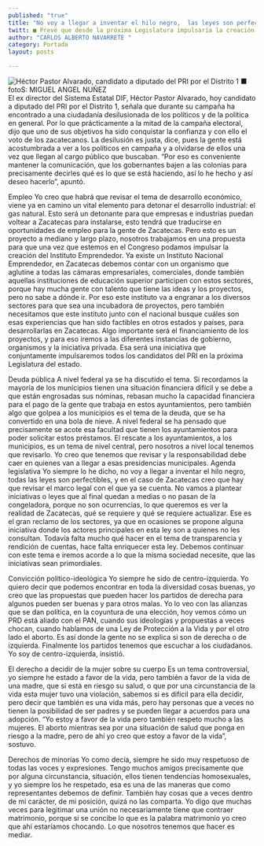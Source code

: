 ```yaml
---
published: "true"
title: "No voy a llegar a inventar el hilo negro,  las leyes son perfectibles: Pastor Alvarado"
twitt: ■ Prevé que desde la próxima Legislatura impulsaría la creación del Instituto Emprendedor
author: "CARLOS ALBERTO NAVARRETE "
category: Portada
layout: posts

---
```


![Héctor Pastor Alvarado, candidato a diputado del PRI por el Distrito 1 ■ fotoS: MIGUEL ANGEL NUÑEZ](http://i.imgur.com/w3QkWztm.jpg)
El ex director del Sistema Estatal DIF, Héctor Pastor Alvarado, hoy candidato a diputado del PRI por el Distrito 1, señala que durante su campaña ha encontrado a una ciudadanía desilusionada de los políticos y de la política en general. Por lo que prácticamente a la mitad de la campaña electoral, dijo que uno de sus objetivos ha sido conquistar la confianza y con ello el voto de los zacatecanos. 
La desilusión es justa, dice, pues la gente está acostumbrada a ver a los políticos en campaña y a olvidarse de ellos una vez que llegan al cargo público que buscaban. “Por eso es conveniente mantener la comunicación, que los gobernantes bajen a las colonias para precisamente decirles qué es lo que se está haciendo, así lo he hecho y así deseo hacerlo”, apuntó.

Empleo
Yo creo que habrá que revisar el tema de desarrollo económico, viene ya en camino un vital elemento para detonar el desarrollo industrial: el gas natural. 
Esto será un detonante para que empresas e industrias puedan voltear a Zacatecas para instalarse, esto tendrá que traducirse en oportunidades de empleo para la gente de Zacatecas.
Pero esto es un proyecto a mediano y largo plazo, nosotros trabajamos en una propuesta para que una vez que estemos en el Congreso podamos impulsar la creación del Instituto Emprendedor. 
Ya existe un Instituto Nacional Emprendedor, en Zacatecas debemos contar con un organismo que aglutine a todas las cámaras empresariales, comerciales, donde también aquellas instituciones de educación superior participen con estos sectores, porque hay mucha gente con talento que tiene las ideas y los proyectos, pero no sabe a dónde ir. 
Por eso este instituto va a engranar a los diversos sectores para que sea una incubadora de proyectos, pero también necesitamos que este instituto junto con el nacional busque cuáles son esas experiencias que han sido factibles en otros estados y países, para desarrollarlas en Zacatecas.
Algo importante será el financiamiento de los proyectos, y para eso iremos a las diferentes instancias de gobierno, organismos y la iniciativa privada. Esa será una iniciativa que conjuntamente impulsaremos todos los candidatos del PRI en la próxima Legislatura del estado.

Deuda pública
A nivel federal ya se ha discutido el tema. Si recordamos la mayoría de los municipios tienen una situación financiera difícil y se debe a que están engrosadas sus nóminas, rebasan mucho la capacidad financiera para el pago de la gente que trabaja en estos ayuntamientos, pero también algo que golpea a los municipios es el tema de la deuda, que se ha convertido en una bola de nieve.
A nivel federal se ha pensado que precisamente se acote esa facultad que tienen los ayuntamientos para poder solicitar estos préstamos. El rescate a los ayuntamientos, a los municipios, es un tema de nivel central, pero nosotros a nivel local tenemos que revisarlo.
Yo creo que tenemos que revisar y la responsabilidad debe caer en quienes van a llegar a esas presidencias municipales.
Agenda legislativa
Yo siempre lo he dicho, no voy a llegar a inventar el hilo negro, todas las leyes son perfectibles, y en el caso de Zacatecas creo que hay que revisar el marco legal con el que ya se cuenta. 
No vamos a plantear iniciativas o leyes que al final quedan a medias o no pasan de la congeladora, porque no son ocurrencias, lo que queremos es ver la realidad de Zacatecas, qué se requiere y qué se requiere actualizar.
Ese es el gran reclamo de los sectores, ya que en ocasiones se propone alguna iniciativa donde los actores principales en esta ley son a quienes no les consultan. 
Todavía falta mucho qué hacer en el tema de transparencia y rendición de cuentas, hace falta enriquecer esta ley. Debemos continuar con este tema e iremos acorde a lo que la misma sociedad necesite, que las iniciativas sean primordiales.

Convicción político-ideológica
Yo siempre he sido de centro-izquierda. Yo quiero decir que podemos encontrar en toda la diversidad cosas buenas, yo creo que las propuestas que pueden hacer los partidos de derecha para algunos pueden ser buenas y para otros malas. 
Yo lo veo con las alianzas que se dan política, en la coyuntura de una elección, hoy vemos cómo un PRD está aliado con el PAN, cuando sus ideologías y propuestas a veces chocan, cuando hablamos de una Ley de Protección a la Vida y por el otro lado el aborto.
Es así donde la gente no se explica si son de derecha o de izquierda. Finalmente los partidos tenemos que escuchar a los ciudadanos. Yo soy de centro-izquierda, insistió.

El derecho a decidir de 
la mujer sobre su cuerpo
Es un tema controversial, yo siempre he estado a favor de la vida, pero también a favor de la vida de una madre, que si está en riesgo su salud, o que por una circunstancia de la vida esta mujer tuvo una violación, sabemos si es difícil para ella decidir, pero decir que también es una vida más, pero hay personas que a veces no tienen la posibilidad de ser padres y se pueden llegar a acuerdos para una adopción.
“Yo estoy a favor de la vida pero también respeto mucho a las mujeres. El aborto mientras sea por una situación de salud que ponga en riesgo a la madre, pero de ahí yo creo que estoy a favor de la vida”, sostuvo. 

Derechos de minorías
Yo como decía, siempre he sido muy respetuoso de todas las voces y expresiones. Tengo muchos amigos precisamente que por alguna circunstancia, situación, ellos tienen tendencias homosexuales, y yo siempre los he respetado, esa es una de las maneras que como representantes debemos de definir.
También hay cosas que a veces dentro de mi carácter, de mi posición, quizá no las comparta. Yo digo que muchas veces para legitimar una unión no necesariamente tiene que contraer matrimonio, porque si se concibe lo que es la palabra matrimonio yo creo que ahí estaríamos chocando. Lo que nosotros tenemos que hacer es mediar.
